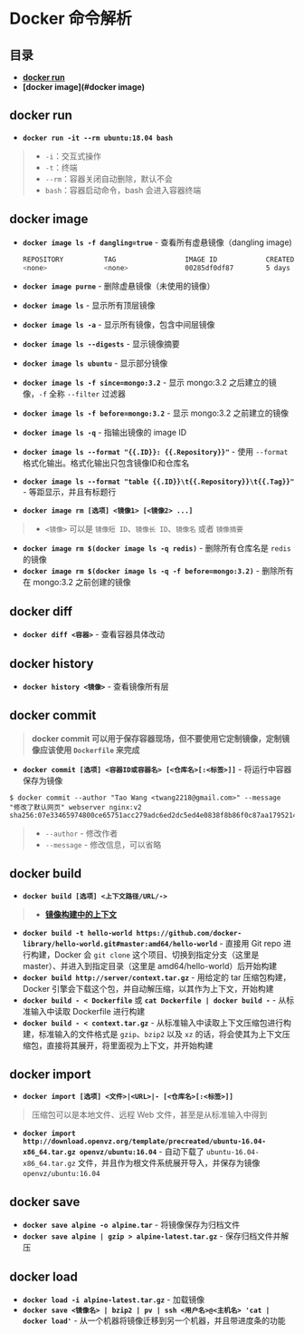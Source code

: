 # Docker 命令解析

## 目录

* **[docker run](#docker-run)**
* **[docker image](#docker image)**



## docker run

* **`docker run -it --rm ubuntu:18.04 bash`**

> * `-i`：交互式操作
> * `-t`：终端
> * `--rm`：容器关闭自动删除，默认不会
> * `bash`：容器启动命令，bash 会进入容器终端



## docker image

* **`docker image ls -f dangling=true`** - 查看所有虚悬镜像（dangling image)

  ```bash
  REPOSITORY          TAG                 IMAGE ID            CREATED             SIZE
  <none>              <none>              00285df0df87        5 days ago          342 MB
  ```

* **`docker image purne`** - 删除虚悬镜像（未使用的镜像）

* **`docker image ls`** - 显示所有顶层镜像

* **`docker image ls -a`** - 显示所有镜像，包含中间层镜像

* **`docker image ls --digests`** - 显示镜像摘要

* **`docker image ls ubuntu`** - 显示部分镜像

* **`docker image ls -f since=mongo:3.2`** - 显示 mongo:3.2 之后建立的镜像，`-f` 全称 `--filter` 过滤器

* **`docker image ls -f before=mongo:3.2`** - 显示 mongo:3.2 之前建立的镜像

* **`docker image ls -q`** - 指输出镜像的 image ID

* **`docker image ls --format "{{.ID}}: {{.Repository}}"`** - 使用 `--format` 格式化输出。格式化输出只包含镜像ID和仓库名

* **`docker image ls --format "table {{.ID}}\t{{.Repository}}\t{{.Tag}}"`** - 等距显示，并且有标题行

* **`docker image rm [选项] <镜像1> [<镜像2> ...]`**

> * `<镜像>` 可以是 `镜像短 ID`、`镜像长 ID`、`镜像名` 或者 `镜像摘要`

* **`docker image rm $(docker image ls -q redis)`** - 删除所有仓库名是 `redis` 的镜像
* **`docker image rm $(docker image ls -q -f before=mongo:3.2)`** - 删除所有在 mongo:3.2 之前创建的镜像



## docker diff

* **`docker diff <容器>`** - 查看容器具体改动



## docker history

* **`docker history <镜像>`** - 查看镜像所有层

## docker commit

> **docker commit 可以用于保存容器现场，但不要使用它定制镜像，定制镜像应该使用 `Dockerfile` 来完成**

* **`docker commit [选项] <容器ID或容器名> [<仓库名>[:<标签>]]`** - 将运行中容器保存为镜像

``` shell
$ docker commit --author "Tao Wang <twang2218@gmail.com>" --message "修改了默认网页" webserver nginx:v2
sha256:07e33465974800ce65751acc279adc6ed2dc5ed4e0838f8b86f0c87aa1795214
```

> * `--author` - 修改作者
> * `--message` - 修改信息，可以省略

## docker build

* **`docker build [选项] <上下文路径/URL/->`**

> * **[镜像构建中的上下文](https://vuepress.mirror.docker-practice.com/image/build/#%E9%95%9C%E5%83%8F%E6%9E%84%E5%BB%BA%E4%B8%8A%E4%B8%8B%E6%96%87-context)**

* **`docker build -t hello-world https://github.com/docker-library/hello-world.git#master:amd64/hello-world`**  - 直接用 Git repo 进行构建，Docker 会 `git clone` 这个项目、切换到指定分支（这里是 master）、并进入到指定目录（这里是 amd64/hello-world）后开始构建
* **`docker build http://server/context.tar.gz`** - 用给定的 tar 压缩包构建，Docker 引擎会下载这个包，并自动解压缩，以其作为上下文，开始构建
* **`docker build - < Dockerfile`** 或 **`cat Dockerfile | docker build -`** - 从标准输入中读取 Dockerfile 进行构建
* **`docker build - < context.tar.gz`** -  从标准输入中读取上下文压缩包进行构建，标准输入的文件格式是 `gzip`、`bzip2` 以及 `xz` 的话，将会使其为上下文压缩包，直接将其展开，将里面视为上下文，并开始构建

## docker import

* **`docker import [选项] <文件>|<URL>|- [<仓库名>[:<标签>]]`**

> 压缩包可以是本地文件、远程 Web 文件，甚至是从标准输入中得到

* **`docker import http://download.openvz.org/template/precreated/ubuntu-16.04-x86_64.tar.gz openvz/ubuntu:16.04`** - 自动下载了 `ubuntu-16.04-x86_64.tar.gz` 文件，并且作为根文件系统展开导入，并保存为镜像 `openvz/ubuntu:16.04`



## docker save

* **`docker save alpine -o alpine.tar`** - 将镜像保存为归档文件
* **`docker save alpine | gzip > alpine-latest.tar.gz`** - 保存归档文件并解压

## docker load

* **`docker load -i alpine-latest.tar.gz`** - 加载镜像
* **`docker save <镜像名> | bzip2 | pv | ssh <用户名>@<主机名> 'cat | docker load'`** - 从一个机器将镜像迁移到另一个机器，并且带进度条的功能

